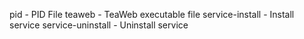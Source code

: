 pid - PID File
teaweb - TeaWeb executable file
service-install - Install service
service-uninstall - Uninstall service